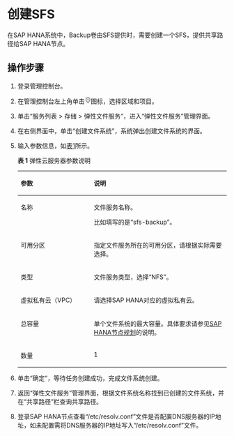 # 创建SFS<a name="saphana_02_0075"></a>

在SAP HANA系统中，Backup卷由SFS提供时，需要创建一个SFS，提供共享路径给SAP  HANA节点。

## 操作步骤<a name="section146737317815"></a>

1.  登录管理控制台。
2.  在管理控制台左上角单击![](figures/zh-cn_image_0113383875.jpg)图标，选择区域和项目。
3.  单击“服务列表 \> 存储 \> 弹性文件服务“，进入“弹性文件服务”管理界面。
4.  在右侧界面中，单击“创建文件系统”，系统弹出创建文件系统的界面。
5.  输入参数信息，如[表1](#table14401713165211)所示。

    **表 1**  弹性云服务器参数说明

    <a name="table14401713165211"></a>
    <table><thead align="left"><tr id="row19543171335217"><th class="cellrowborder" valign="top" width="35%" id="mcps1.2.3.1.1"><p id="p1054361305217"><a name="p1054361305217"></a><a name="p1054361305217"></a>参数</p>
    </th>
    <th class="cellrowborder" valign="top" width="65%" id="mcps1.2.3.1.2"><p id="p95431813195218"><a name="p95431813195218"></a><a name="p95431813195218"></a>说明</p>
    </th>
    </tr>
    </thead>
    <tbody><tr id="row1854341385217"><td class="cellrowborder" valign="top" width="35%" headers="mcps1.2.3.1.1 "><p id="p15543171319523"><a name="p15543171319523"></a><a name="p15543171319523"></a>名称</p>
    </td>
    <td class="cellrowborder" valign="top" width="65%" headers="mcps1.2.3.1.2 "><p id="p105431913125211"><a name="p105431913125211"></a><a name="p105431913125211"></a>文件服务名称。</p>
    <p id="p17543151314524"><a name="p17543151314524"></a><a name="p17543151314524"></a>比如填写的是“sfs-backup”。</p>
    </td>
    </tr>
    <tr id="row1454331315215"><td class="cellrowborder" valign="top" width="35%" headers="mcps1.2.3.1.1 "><p id="p2543121385217"><a name="p2543121385217"></a><a name="p2543121385217"></a>可用分区</p>
    </td>
    <td class="cellrowborder" valign="top" width="65%" headers="mcps1.2.3.1.2 "><p id="p85431513185212"><a name="p85431513185212"></a><a name="p85431513185212"></a>指定文件服务所在的可用分区，请根据实际需要选择。</p>
    </td>
    </tr>
    <tr id="row4543191315213"><td class="cellrowborder" valign="top" width="35%" headers="mcps1.2.3.1.1 "><p id="p9543131335216"><a name="p9543131335216"></a><a name="p9543131335216"></a>类型</p>
    </td>
    <td class="cellrowborder" valign="top" width="65%" headers="mcps1.2.3.1.2 "><p id="p1354316137526"><a name="p1354316137526"></a><a name="p1354316137526"></a>文件服务类型，选择“NFS”。</p>
    </td>
    </tr>
    <tr id="row1754361325210"><td class="cellrowborder" valign="top" width="35%" headers="mcps1.2.3.1.1 "><p id="p14543161395217"><a name="p14543161395217"></a><a name="p14543161395217"></a>虚拟私有云（VPC）</p>
    </td>
    <td class="cellrowborder" valign="top" width="65%" headers="mcps1.2.3.1.2 "><p id="p55431913165220"><a name="p55431913165220"></a><a name="p55431913165220"></a>请选择SAP HANA对应的虚拟私有云。</p>
    </td>
    </tr>
    <tr id="row054381315214"><td class="cellrowborder" valign="top" width="35%" headers="mcps1.2.3.1.1 "><p id="p8543131313523"><a name="p8543131313523"></a><a name="p8543131313523"></a>总容量</p>
    </td>
    <td class="cellrowborder" valign="top" width="65%" headers="mcps1.2.3.1.2 "><p id="p654351375210"><a name="p654351375210"></a><a name="p654351375210"></a>单个文件系统的最大容量。具体要求请参见<a href="SAP-HANA节点规划.md">SAP HANA节点规划</a>的说明。</p>
    </td>
    </tr>
    <tr id="row1543111311524"><td class="cellrowborder" valign="top" width="35%" headers="mcps1.2.3.1.1 "><p id="p754371315528"><a name="p754371315528"></a><a name="p754371315528"></a>数量</p>
    </td>
    <td class="cellrowborder" valign="top" width="65%" headers="mcps1.2.3.1.2 "><p id="p115431013145215"><a name="p115431013145215"></a><a name="p115431013145215"></a>1</p>
    </td>
    </tr>
    </tbody>
    </table>

6.  单击“确定“，等待任务创建成功，完成文件系统创建。
7.  返回“弹性文件服务”管理界面，根据文件系统名称找到已创建的文件系统，并在“共享路径”栏查询共享路径。
8.  登录SAP HANA节点查看“/etc/resolv.conf”文件是否配置DNS服务器的IP地址，如未配置需将DNS服务器的IP地址写入“/etc/resolv.conf”文件。

